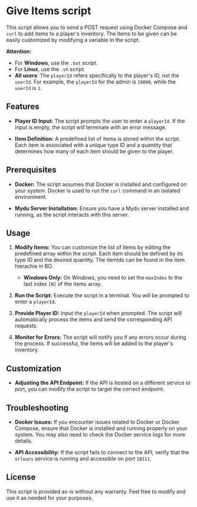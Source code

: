 # Give Items script

This script allows you to send a POST request using Docker Compose and `curl` to add items to a player's inventory. The items to be given can be easily customized by modifying a variable in the script.

**Attention:**
- For **Windows**, use the `.bat` script.
- For **Linux**, use the `.sh` script.
- **All users**: The `playerId` refers specifically to the player's ID, not the `userId`. For example, the `playerId` for the admin is `10000`, while the `userId` is `1`.

## Features

- **Player ID Input:** The script prompts the user to enter a `playerId`. If the input is empty, the script will terminate with an error message.

- **Item Definition:** A predefined list of items is stored within the script. Each item is associated with a unique type ID and a quantity that determines how many of each item should be given to the player.

## Prerequisites

- **Docker:** The script assumes that Docker is installed and configured on your system. Docker is used to run the `curl` command in an isolated environment.
  
- **Mydu Server Installation:** Ensure you have a Mydu server installed and running, as the script interacts with this server.

## Usage

1. **Modify Items:** You can customize the list of items by editing the predefined array within the script. Each item should be defined by its type ID and the desired quantity. The itemIds can be found in the item hierachie in BO.
   - **Windows Only:** On Windows, you need to set the `maxIndex` to the last index `[N]` of the items array.

2. **Run the Script:** Execute the script in a terminal. You will be prompted to enter a `playerId`.

3. **Provide Player ID:** Input the `playerId` when prompted. The script will automatically process the items and send the corresponding API requests.

4. **Monitor for Errors:** The script will notify you if any errors occur during the process. If successful, the items will be added to the player's inventory.

## Customization

- **Adjusting the API Endpoint:** If the API is hosted on a different service or port, you can modify the script to target the correct endpoint.

## Troubleshooting

- **Docker Issues:** If you encounter issues related to Docker or Docker Compose, ensure that Docker is installed and running properly on your system. You may also need to check the Docker service logs for more details.

- **API Accessibility:** If the script fails to connect to the API, verify that the `orleans` service is running and accessible on port `10111`.

## License

This script is provided as-is without any warranty. Feel free to modify and use it as needed for your purposes.
